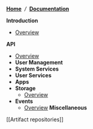 [**Home**](Home) <span class="divider">&nbsp;*/*&nbsp;</span> [**Documentation**](technical-documentation)

**Introduction**
- [Overview](overview)

**API**
- [Overview](collectors)
- **User Management**
- **System Services**
- **User Services**
- **Apps**
- **Storage**
  - [Overview](overview-storage)
- **Events**
  - [Overview](overview-events)
**Miscellaneous**

[[Artifact repositories]]
